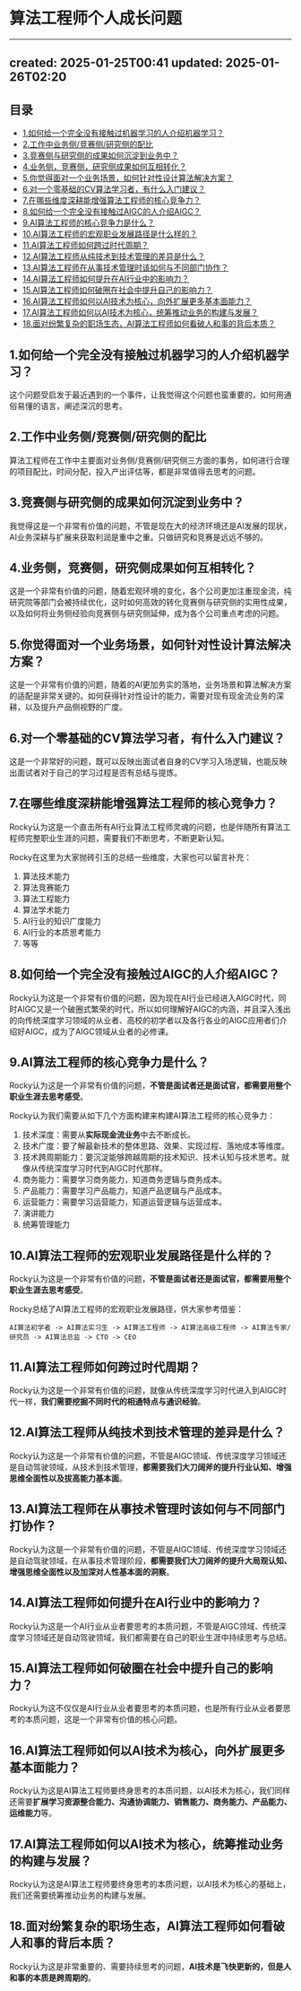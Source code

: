 # 算法工程师个人成长问题
* * *

created: 2025-01-25T00:41 updated: 2025-01-26T02:20
---------------------------------------------------

目录
--

*   [1.如何给一个完全没有接触过机器学习的人介绍机器学习？](#user-content-1.%E5%A6%82%E4%BD%95%E7%BB%99%E4%B8%80%E4%B8%AA%E5%AE%8C%E5%85%A8%E6%B2%A1%E6%9C%89%E6%8E%A5%E8%A7%A6%E8%BF%87%E6%9C%BA%E5%99%A8%E5%AD%A6%E4%B9%A0%E7%9A%84%E4%BA%BA%E4%BB%8B%E7%BB%8D%E6%9C%BA%E5%99%A8%E5%AD%A6%E4%B9%A0%EF%BC%9F)
*   [2.工作中业务侧/竞赛侧/研究侧的配比](#user-content-2.%E5%B7%A5%E4%BD%9C%E4%B8%AD%E4%B8%9A%E5%8A%A1%E4%BE%A7%E7%AB%9E%E8%B5%9B%E4%BE%A7%E7%A0%94%E7%A9%B6%E4%BE%A7%E7%9A%84%E9%85%8D%E6%AF%94)
*   [3.竞赛侧与研究侧的成果如何沉淀到业务中？](#user-content-3.%E7%AB%9E%E8%B5%9B%E4%BE%A7%E4%B8%8E%E7%A0%94%E7%A9%B6%E4%BE%A7%E7%9A%84%E6%88%90%E6%9E%9C%E5%A6%82%E4%BD%95%E6%B2%89%E6%B7%80%E5%88%B0%E4%B8%9A%E5%8A%A1%E4%B8%AD%EF%BC%9F)
*   [4.业务侧，竞赛侧，研究侧成果如何互相转化？](#user-content-4.%E4%B8%9A%E5%8A%A1%E4%BE%A7%EF%BC%8C%E7%AB%9E%E8%B5%9B%E4%BE%A7%EF%BC%8C%E7%A0%94%E7%A9%B6%E4%BE%A7%E6%88%90%E6%9E%9C%E5%A6%82%E4%BD%95%E4%BA%92%E7%9B%B8%E8%BD%AC%E5%8C%96%EF%BC%9F)
*   [5.你觉得面对一个业务场景，如何针对性设计算法解决方案？](#user-content-5.%E4%BD%A0%E8%A7%89%E5%BE%97%E9%9D%A2%E5%AF%B9%E4%B8%80%E4%B8%AA%E4%B8%9A%E5%8A%A1%E5%9C%BA%E6%99%AF%EF%BC%8C%E5%A6%82%E4%BD%95%E9%92%88%E5%AF%B9%E6%80%A7%E8%AE%BE%E8%AE%A1%E7%AE%97%E6%B3%95%E8%A7%A3%E5%86%B3%E6%96%B9%E6%A1%88%EF%BC%9F)
*   [6.对一个零基础的CV算法学习者，有什么入门建议？](#user-content-6.%E5%AF%B9%E4%B8%80%E4%B8%AA%E9%9B%B6%E5%9F%BA%E7%A1%80%E7%9A%84cv%E7%AE%97%E6%B3%95%E5%AD%A6%E4%B9%A0%E8%80%85%EF%BC%8C%E6%9C%89%E4%BB%80%E4%B9%88%E5%85%A5%E9%97%A8%E5%BB%BA%E8%AE%AE%EF%BC%9F)
*   [7.在哪些维度深耕能增强算法工程师的核心竞争力？](#user-content-7.%E5%9C%A8%E5%93%AA%E4%BA%9B%E7%BB%B4%E5%BA%A6%E6%B7%B1%E8%80%95%E8%83%BD%E5%A2%9E%E5%BC%BA%E7%AE%97%E6%B3%95%E5%B7%A5%E7%A8%8B%E5%B8%88%E7%9A%84%E6%A0%B8%E5%BF%83%E7%AB%9E%E4%BA%89%E5%8A%9B%EF%BC%9F)
*   [8.如何给一个完全没有接触过AIGC的人介绍AIGC？](#user-content-8.%E5%A6%82%E4%BD%95%E7%BB%99%E4%B8%80%E4%B8%AA%E5%AE%8C%E5%85%A8%E6%B2%A1%E6%9C%89%E6%8E%A5%E8%A7%A6%E8%BF%87AIGC%E7%9A%84%E4%BA%BA%E4%BB%8B%E7%BB%8DAIGC%EF%BC%9F)
*   [9.AI算法工程师的核心竞争力是什么？](#user-content-9.AI%E7%AE%97%E6%B3%95%E5%B7%A5%E7%A8%8B%E5%B8%88%E7%9A%84%E6%A0%B8%E5%BF%83%E7%AB%9E%E4%BA%89%E5%8A%9B%E6%98%AF%E4%BB%80%E4%B9%88%EF%BC%9F)
*   [10.AI算法工程师的宏观职业发展路径是什么样的？](#user-content-10.AI%E7%AE%97%E6%B3%95%E5%B7%A5%E7%A8%8B%E5%B8%88%E7%9A%84%E5%AE%8F%E8%A7%82%E8%81%8C%E4%B8%9A%E5%8F%91%E5%B1%95%E8%B7%AF%E5%BE%84%E6%98%AF%E4%BB%80%E4%B9%88%E6%A0%B7%E7%9A%84%EF%BC%9F)
*   [11.AI算法工程师如何跨过时代周期？](#user-content-11.AI%E7%AE%97%E6%B3%95%E5%B7%A5%E7%A8%8B%E5%B8%88%E5%A6%82%E4%BD%95%E8%B7%A8%E8%BF%87%E6%97%B6%E4%BB%A3%E5%91%A8%E6%9C%9F%EF%BC%9F)
*   [12.AI算法工程师从纯技术到技术管理的差异是什么？](#user-content-12.AI%E7%AE%97%E6%B3%95%E5%B7%A5%E7%A8%8B%E5%B8%88%E4%BB%8E%E7%BA%AF%E6%8A%80%E6%9C%AF%E5%88%B0%E6%8A%80%E6%9C%AF%E7%AE%A1%E7%90%86%E7%9A%84%E5%B7%AE%E5%BC%82%E6%98%AF%E4%BB%80%E4%B9%88%EF%BC%9F)
*   [13.AI算法工程师在从事技术管理时该如何与不同部门协作？](#user-content-13.AI%E7%AE%97%E6%B3%95%E5%B7%A5%E7%A8%8B%E5%B8%88%E5%9C%A8%E4%BB%8E%E4%BA%8B%E6%8A%80%E6%9C%AF%E7%AE%A1%E7%90%86%E6%97%B6%E8%AF%A5%E5%A6%82%E4%BD%95%E4%B8%8E%E4%B8%8D%E5%90%8C%E9%83%A8%E9%97%A8%E5%8D%8F%E4%BD%9C%EF%BC%9F)
*   [14.AI算法工程师如何提升在AI行业中的影响力？](#user-content-14.AI%E7%AE%97%E6%B3%95%E5%B7%A5%E7%A8%8B%E5%B8%88%E5%A6%82%E4%BD%95%E6%8F%90%E5%8D%87%E5%9C%A8AI%E8%A1%8C%E4%B8%9A%E4%B8%AD%E7%9A%84%E5%BD%B1%E5%93%8D%E5%8A%9B%EF%BC%9F)
*   [15.AI算法工程师如何破圈在社会中提升自己的影响力？](#user-content-15.AI%E7%AE%97%E6%B3%95%E5%B7%A5%E7%A8%8B%E5%B8%88%E5%A6%82%E4%BD%95%E7%A0%B4%E5%9C%88%E5%9C%A8%E7%A4%BE%E4%BC%9A%E4%B8%AD%E6%8F%90%E5%8D%87%E8%87%AA%E5%B7%B1%E7%9A%84%E5%BD%B1%E5%93%8D%E5%8A%9B%EF%BC%9F)
*   [16.AI算法工程师如何以AI技术为核心，向外扩展更多基本面能力？](#user-content-16.AI%E7%AE%97%E6%B3%95%E5%B7%A5%E7%A8%8B%E5%B8%88%E5%A6%82%E4%BD%95%E4%BB%A5AI%E6%8A%80%E6%9C%AF%E4%B8%BA%E6%A0%B8%E5%BF%83%EF%BC%8C%E5%90%91%E5%A4%96%E6%89%A9%E5%B1%95%E6%9B%B4%E5%A4%9A%E5%9F%BA%E6%9C%AC%E9%9D%A2%E8%83%BD%E5%8A%9B%EF%BC%9F)
*   [17.AI算法工程师如何以AI技术为核心，统筹推动业务的构建与发展？](#user-content-17.AI%E7%AE%97%E6%B3%95%E5%B7%A5%E7%A8%8B%E5%B8%88%E5%A6%82%E4%BD%95%E4%BB%A5AI%E6%8A%80%E6%9C%AF%E4%B8%BA%E6%A0%B8%E5%BF%83%EF%BC%8C%E7%BB%9F%E7%AD%B9%E6%8E%A8%E5%8A%A8%E4%B8%9A%E5%8A%A1%E7%9A%84%E6%9E%84%E5%BB%BA%E4%B8%8E%E5%8F%91%E5%B1%95%EF%BC%9F)
*   [18.面对纷繁复杂的职场生态，AI算法工程师如何看破人和事的背后本质？](#user-content-18.%E9%9D%A2%E5%AF%B9%E7%BA%B7%E7%B9%81%E5%A4%8D%E6%9D%82%E7%9A%84%E8%81%8C%E5%9C%BA%E7%94%9F%E6%80%81%EF%BC%8CAI%E7%AE%97%E6%B3%95%E5%B7%A5%E7%A8%8B%E5%B8%88%E5%A6%82%E4%BD%95%E7%9C%8B%E7%A0%B4%E4%BA%BA%E5%92%8C%E4%BA%8B%E7%9A%84%E8%83%8C%E5%90%8E%E6%9C%AC%E8%B4%A8%EF%BC%9F)

1.如何给一个完全没有接触过机器学习的人介绍机器学习？
---------------------------

这个问题受启发于最近遇到的一个事件，让我觉得这个问题也蛮重要的，如何用通俗易懂的语言，阐述深沉的思考。

2.工作中业务侧/竞赛侧/研究侧的配比
-------------------

算法工程师在工作中主要面对业务侧/竞赛侧/研究侧三方面的事务，如何进行合理的项目配比，时间分配，投入产出评估等，都是非常值得去思考的问题。

3.竞赛侧与研究侧的成果如何沉淀到业务中？
---------------------

我觉得这是一个非常有价值的问题，不管是现在大的经济环境还是AI发展的现状，AI业务深耕与扩展来获取利润是重中之重。只做研究和竞赛是远远不够的。

4.业务侧，竞赛侧，研究侧成果如何互相转化？
----------------------

这是一个非常有价值的问题，随着宏观环境的变化，各个公司更加注重现金流，纯研究院等部门会被持续优化，这时如何高效的转化竞赛侧与研究侧的实用性成果，以及如何将业务侧经验向竞赛侧与研究侧延伸，成为各个公司重点考虑的问题。

5.你觉得面对一个业务场景，如何针对性设计算法解决方案？
----------------------------

这是一个非常有价值的问题，随着的AI更加务实的落地，业务场景和算法解决方案的适配是非常关键的。如何获得针对性设计的能力，需要对现有现金流业务的深耕，以及提升产品侧视野的广度。

6.对一个零基础的CV算法学习者，有什么入门建议？
-------------------------

这是一个非常好的问题，既可以反映出面试者自身的CV学习入场逻辑，也能反映出面试者对于自己的学习过程是否有总结与提炼。

7.在哪些维度深耕能增强算法工程师的核心竞争力？
------------------------

Rocky认为这是一个直击所有AI行业算法工程师灵魂的问题，也是伴随所有算法工程师完整职业生涯的问题，需要我们不断思考，不断更新认知。

Rocky在这里为大家抛砖引玉的总结一些维度，大家也可以留言补充：

1.  算法技术能力
2.  算法竞赛能力
3.  算法工程能力
4.  算法学术能力
5.  AI行业的知识广度能力
6.  AI行业的本质思考能力
7.  等等

8.如何给一个完全没有接触过AIGC的人介绍AIGC？
---------------------------

Rocky认为这是一个非常有价值的问题，因为现在AI行业已经进入AIGC时代，同时AIGC又是一个破圈式繁荣的时代，所以如何理解好AIGC的内涵，并且深入浅出的向传统深度学习领域的从业者、高校的初学者以及各行各业的AIGC应用者们介绍好AIGC，成为了AIGC领域从业者的必修课。

9.AI算法工程师的核心竞争力是什么？
-------------------

Rocky认为这是一个非常有价值的问题，**不管是面试者还是面试官，都需要用整个职业生涯去思考感受**。

Rocky认为我们需要从如下几个方面构建来构建AI算法工程师的核心竞争力：

1.  技术深度：需要从**实际现金流业务**中去不断成长。
2.  技术广度：要了解最新技术的整体思路、效果、实现过程、落地成本等维度。
3.  技术跨周期能力：要沉淀能够跨越周期的技术知识、技术认知与技术思考。就像从传统深度学习时代到AIGC时代那样。
4.  商务能力：需要学习商务能力，知道商务逻辑与商务成本。
5.  产品能力：需要学习产品能力，知道产品逻辑与产品成本。
6.  运营能力：需要学习运营能力，知道运营逻辑与运营成本。
7.  演讲能力
8.  统筹管理能力

10.AI算法工程师的宏观职业发展路径是什么样的？
-------------------------

Rocky认为这是一个非常有价值的问题，**不管是面试者还是面试官，都需要用整个职业生涯去思考感受**。

Rocky总结了AI算法工程师的宏观职业发展路径，供大家参考借鉴：

`AI算法初学者 -> AI算法实习生 -> AI算法工程师 -> AI算法高级工程师 -> AI算法专家/研究员 -> AI算法总监 -> CTO -> CEO`

11.AI算法工程师如何跨过时代周期？
-------------------

Rocky认为这是一个非常有价值的问题，就像从传统深度学习时代进入到AIGC时代一样，**我们需要挖掘不同时代的相通特点与通识经验**。

12.AI算法工程师从纯技术到技术管理的差异是什么？
--------------------------

Rocky认为这是一个非常有价值的问题，不管是AIGC领域、传统深度学习领域还是自动驾驶领域，从技术到技术管理，**都需要我们大刀阔斧的提升行业认知、增强思维全面性以及拔高能力基本面**。

13.AI算法工程师在从事技术管理时该如何与不同部门打协作？
------------------------------

Rocky认为这是一个非常有价值的问题，不管是AIGC领域、传统深度学习领域还是自动驾驶领域，在从事技术管理阶段，**都需要我们大刀阔斧的提升大局观认知、增强思维全面性以及加深对人性基本面的洞察**。

14.AI算法工程师如何提升在AI行业中的影响力？
-------------------------

Rocky认为这是一个AI行业从业者要思考的本质问题，不管是AIGC领域、传统深度学习领域还是自动驾驶领域，我们都需要在自己的职业生涯中持续思考与总结。

15.AI算法工程师如何破圈在社会中提升自己的影响力？
---------------------------

Rocky认为这不仅仅是AI行业从业者要思考的本质问题，也是所有行业从业者要思考的本质问题，这是一个非常有价值的核心问题。

16.AI算法工程师如何以AI技术为核心，向外扩展更多基本面能力？
---------------------------------

Rocky认为这是AI算法工程师要终身思考的本质问题，以AI技术为核心，我们同样还需要**扩展学习资源整合能力、沟通协调能力、销售能力、商务能力、产品能力、运维能力**等。

17.AI算法工程师如何以AI技术为核心，统筹推动业务的构建与发展？
----------------------------------

Rocky认为这是AI算法工程师要终身思考的本质问题，以AI技术为核心的基础上，我们还需要统筹推动业务的构建与发展。

18.面对纷繁复杂的职场生态，AI算法工程师如何看破人和事的背后本质？
-----------------------------------

Rocky认为这是非常重要的、需要持续思考的问题，**AI技术是飞快更新的，但是人和事的本质是跨周期的**。